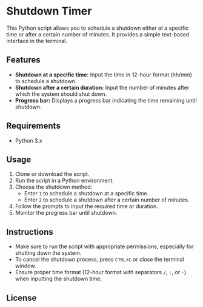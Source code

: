 # Shutdown Timer

This Python script allows you to schedule a shutdown either at a specific time or after a certain number of minutes. It provides a simple text-based interface in the terminal.

## Features

- **Shutdown at a specific time:** Input the time in 12-hour format (hh/mm) to schedule a shutdown.
- **Shutdown after a certain duration:** Input the number of minutes after which the system should shut down.
- **Progress bar:** Displays a progress bar indicating the time remaining until shutdown.

## Requirements

- Python 3.x

## Usage

1. Clone or download the script.
2. Run the script in a Python environment.
3. Choose the shutdown method:
   - Enter `1` to schedule a shutdown at a specific time.
   - Enter `2` to schedule a shutdown after a certain number of minutes.
4. Follow the prompts to input the required time or duration.
5. Monitor the progress bar until shutdown.

## Instructions

- Make sure to run the script with appropriate permissions, especially for shutting down the system.
- To cancel the shutdown process, press `CTRL+C` or close the terminal window.
- Ensure proper time format (12-hour format with separators `/`, `:`, or `-`) when inputting the shutdown time.

## License

